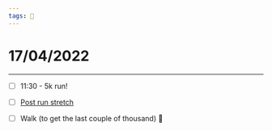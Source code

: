 ```yaml
---
tags: 📆
---
```


# 17/04/2022
---

- [ ] 11:30 - 5k run!
- [ ] [Post run stretch](https://www.youtube.com/watch?v=vhLbp8ibmEE)
- [ ] Walk (to get the last couple of thousand) 💪

